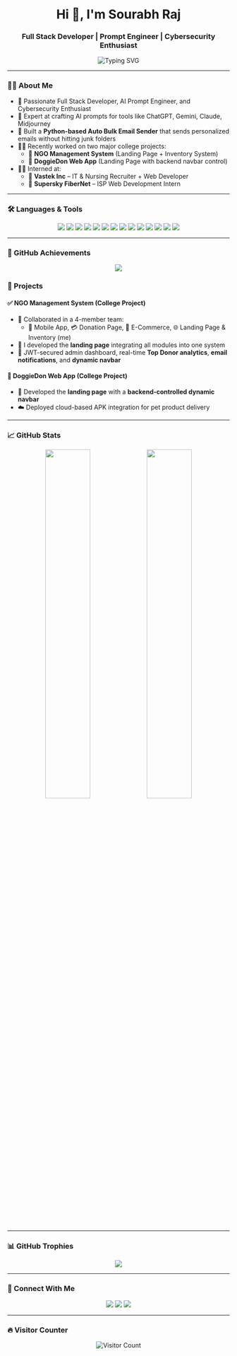 <h1 align="center">Hi 👋, I'm Sourabh Raj</h1>
<h3 align="center">Full Stack Developer | Prompt Engineer | Cybersecurity Enthusiast</h3>

<p align="center">
  <img src="https://readme-typing-svg.herokuapp.com?font=Fira+Code&size=22&pause=1000&color=3B82F6&center=true&vCenter=true&width=800&lines=Full+Stack+Web+Developer;Cybersecurity+Enthusiast+%7C+AI+Prompt+Engineer;Automation+Tools+Builder+%7C+Intern+@+Vastek+%26+Supersky" alt="Typing SVG" />
</p>

---

### 👨‍💻 About Me

- 🔧 Passionate Full Stack Developer, AI Prompt Engineer, and Cybersecurity Enthusiast
- 🧠 Expert at crafting AI prompts for tools like ChatGPT, Gemini, Claude, Midjourney
- 🤖 Built a **Python-based Auto Bulk Email Sender** that sends personalized emails without hitting junk folders
- 👨‍🎓 Recently worked on two major college projects:
  - 🧾 **NGO Management System** (Landing Page + Inventory System)
  - 🐶 **DoggieDon Web App** (Landing Page with backend navbar control)
- 👨‍💼 Interned at:
  - 🏢 **Vastek Inc** – IT & Nursing Recruiter + Web Developer
  - 🏢 **Supersky FiberNet** – ISP Web Development Intern

---

### 🛠️ Languages & Tools

<p align="center">
  <a href="#"><img src="https://img.shields.io/badge/Next.js-000000?style=for-the-badge&logo=nextdotjs&logoColor=white" /></a>
  <a href="#"><img src="https://img.shields.io/badge/React-20232A?style=for-the-badge&logo=react&logoColor=61DAFB" /></a>
  <a href="#"><img src="https://img.shields.io/badge/TailwindCSS-06B6D4?style=for-the-badge&logo=tailwindcss&logoColor=white" /></a>
  <a href="#"><img src="https://img.shields.io/badge/TypeScript-3178C6?style=for-the-badge&logo=typescript&logoColor=white" /></a>
  <a href="#"><img src="https://img.shields.io/badge/Node.js-339933?style=for-the-badge&logo=nodedotjs&logoColor=white" /></a>
  <a href="#"><img src="https://img.shields.io/badge/Express.js-000000?style=for-the-badge&logo=express&logoColor=white" /></a>
  <a href="#"><img src="https://img.shields.io/badge/Python-3776AB?style=for-the-badge&logo=python&logoColor=white" /></a>
  <a href="#"><img src="https://img.shields.io/badge/Prisma-2D3748?style=for-the-badge&logo=prisma&logoColor=white" /></a>
  <a href="#"><img src="https://img.shields.io/badge/CockroachDB-6933FF?style=for-the-badge&logo=cockroachlabs&logoColor=white" /></a>
  <a href="#"><img src="https://img.shields.io/badge/Redis-DC382D?style=for-the-badge&logo=redis&logoColor=white" /></a>
  <a href="#"><img src="https://img.shields.io/badge/GitHub-181717?style=for-the-badge&logo=github&logoColor=white" /></a>
  <a href="#"><img src="https://img.shields.io/badge/Vercel-000000?style=for-the-badge&logo=vercel&logoColor=white" /></a>
  <a href="#"><img src="https://img.shields.io/badge/Render-46E3B7?style=for-the-badge&logo=render&logoColor=white" /></a>
  <a href="#"><img src="https://img.shields.io/badge/Google Apps Script-4285F4?style=for-the-badge&logo=google&logoColor=white" /></a>
</p>

---
### 🏅 GitHub Achievements

<p align="center">
  <img src="https://github-profile-achievements.vercel.app/api/achievements?username=raj9661&theme=dark&row=2&column=4" />
</p>

### 🧾 Projects

#### ✅ NGO Management System (College Project)
- 👥 Collaborated in a 4-member team:
  - 📲 Mobile App, 💳 Donation Page, 🛒 E-Commerce, 🌐 Landing Page & Inventory (me)
- 🎨 I developed the **landing page** integrating all modules into one system
- 🔐 JWT-secured admin dashboard, real-time **Top Donor analytics**, **email notifications**, and **dynamic navbar**

#### 🐶 DoggieDon Web App (College Project)
- 🧩 Developed the **landing page** with a **backend-controlled dynamic navbar**
- ☁️ Deployed cloud-based APK integration for pet product delivery

---

### 📈 GitHub Stats

<p align="center">
  <img src="https://github-readme-stats.vercel.app/api?username=raj9661&show_icons=true&theme=tokyonight&hide_border=true" width="45%" />
  <img src="https://github-readme-streak-stats.herokuapp.com/?user=raj9661&theme=tokyonight&hide_border=true" width="45%" />
</p>

---

### 📊 GitHub Trophies

<p align="center">
  <img src="https://github-profile-trophy.vercel.app/?username=raj9661&theme=radical&no-frame=true&no-bg=true&margin-w=4" />
</p>

---

### 🔗 Connect With Me

<p align="center">
  <a href="https://www.linkedin.com/in/sourabh-raj-6a47742a3/"><img src="https://img.shields.io/badge/LinkedIn-Sourabh%20Raj-0077B5?style=for-the-badge&logo=linkedin&logoColor=white" /></a>
  <a href="mailto:rajsourabh958@outlook.com"><img src="https://img.shields.io/badge/Email-Contact%20Me-EA4335?style=for-the-badge&logo=gmail&logoColor=white" /></a>
  <a href="https://gocomfortusa.com"><img src="https://img.shields.io/badge/Portfolio-GoComfortUSA-0A66C2?style=for-the-badge&logo=google-chrome" /></a>
</p>

---

### 🔥 Visitor Counter

<p align="center">
  <img src="https://komarev.com/ghpvc/?username=raj9661&style=flat-square&color=blue" alt="Visitor Count" />
</p>
